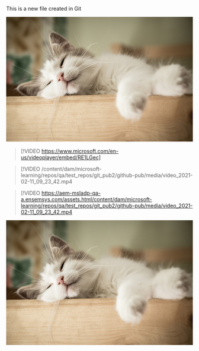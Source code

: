 This is a new file created in Git

![alt text](../cat1.jpg)

> [!VIDEO https://www.microsoft.com/en-us/videoplayer/embed/RE1LGec]

> [!VIDEO /content/dam/microsoft-learning/repos/qa/test_repos/git_pub2/github-pub/media/video_2021-02-11_09_23_42.mp4

> [!VIDEO https://aem-msladp-qa-a.ensemsys.com/assets.html/content/dam/microsoft-learning/repos/qa/test_repos/git_pub2/github-pub/media/video_2021-02-11_09_23_42.mp4

![alt_text](/cat1.jpg)
